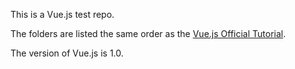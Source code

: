 This is a Vue.js test repo.

The folders are listed the same order as the [Vue.js Official Tutorial](http://cn.vuejs.org/guide/).

The version of Vue.js is 1.0.